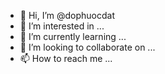 - 👋 Hi, I’m @dophuocdat
- 👀 I’m interested in ...
- 🌱 I’m currently learning ...
- 💞️ I’m looking to collaborate on ...
- 📫 How to reach me ...

<!---
dophuocdat/dophuocdat is a ✨ special ✨ repository because its `README.md` (this file) appears on your GitHub profile.
You can click the Preview link to take a look at your changes.
--->
